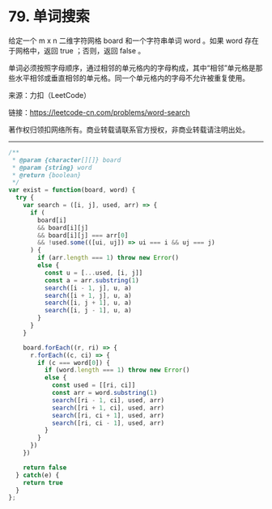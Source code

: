 # 79. 单词搜索

给定一个 m x n 二维字符网格 board 和一个字符串单词 word 。如果 word 存在于网格中，返回 true ；否则，返回 false 。

单词必须按照字母顺序，通过相邻的单元格内的字母构成，其中“相邻”单元格是那些水平相邻或垂直相邻的单元格。同一个单元格内的字母不允许被重复使用。

来源：力扣（LeetCode）

链接：<https://leetcode-cn.com/problems/word-search>

著作权归领扣网络所有。商业转载请联系官方授权，非商业转载请注明出处。

---

```js
/**
 * @param {character[][]} board
 * @param {string} word
 * @return {boolean}
 */
var exist = function(board, word) {
  try {
    var search = ([i, j], used, arr) => {
      if (
        board[i]
        && board[i][j]
        && board[i][j] === arr[0]
        && !used.some(([ui, uj]) => ui === i && uj === j)
      ) {
        if (arr.length === 1) throw new Error()
        else {
          const u = [...used, [i, j]]
          const a = arr.substring(1)
          search([i - 1, j], u, a)
          search([i + 1, j], u, a)
          search([i, j + 1], u, a)
          search([i, j - 1], u, a)
        }
      }
    }

    board.forEach((r, ri) => {
      r.forEach((c, ci) => {
        if (c === word[0]) {
          if (word.length === 1) throw new Error()
          else {
            const used = [[ri, ci]]
            const arr = word.substring(1)
            search([ri - 1, ci], used, arr)
            search([ri + 1, ci], used, arr)
            search([ri, ci + 1], used, arr)
            search([ri, ci - 1], used, arr)
          }
        }
      })
    })

    return false
  } catch(e) {
    return true
  }
};
```
